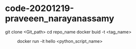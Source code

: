 # code-20201219-praveeen_narayanassamy
git clone <Git_path>
cd repo_name
docker buid -t <tag_name> <dir>
docker run -it hello <python_script_name>

